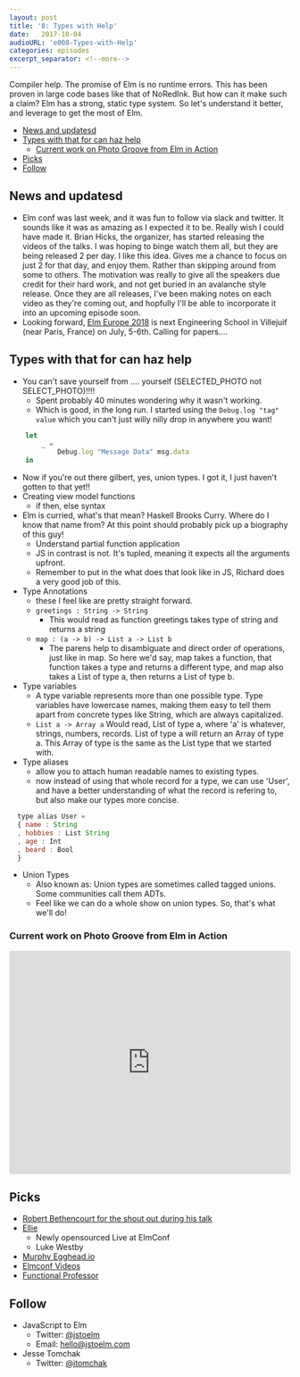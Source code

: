 ```yaml
---
layout: post
title: '8: Types with Help'
date:   2017-10-04
audioURL: 'e008-Types-with-Help'
categories: episodes
excerpt_separator: <!--more-->
---
```

Compiler help. The promise of Elm is no runtime errors. This has been proven in large code bases like that of NoRedInk. But how can it make such a claim? Elm has a strong, static type system. So let's understand it better, and leverage to get the most of Elm. 
<!--more-->
<!-- TOC -->

- [News and updatesd](#news-and-updatesd)
- [Types with that for can haz help](#types-with-that-for-can-haz-help)
  - [Current work on Photo Groove from Elm in Action](#current-work-on-photo-groove-from-elm-in-action)
- [Picks](#picks)
- [Follow](#follow)

<!-- /TOC -->


## News and updatesd
* Elm conf was last week, and it was fun to follow via slack and twitter. It sounds like it was as amazing as I expected it to be. Really wish I could have made it. Brian Hicks, the organizer, has started releasing the videos of the talks. I was hoping to binge watch them all, but they are being released 2 per day. I like this idea. Gives me a chance to focus on just 2 for that day, and enjoy them. Rather than skipping around from some to others. The motivation was really to give all the speakers due credit for their hard work, and not get buried in an avalanche style release. Once they are all releases, I've been making notes on each video as they're coming out, and hopfully I'll be able to incorporate it into an upcoming episode soon.
* Looking forward, [Elm Europe 2018](https://2018.elmeurope.org) is next Engineering School in Villejuif (near Paris, France) on July, 5-6th. Calling for papers.... 


## Types with that for can haz help
* You can't save yourself from .... yourself (SELECTED_PHOTO not SELECT_PHOTO)!!!!
  * Spent probably 40 minutes wondering why it wasn't working.
  * Which is good, in the long run. I started using the ```Debug.log "tag" value``` which you can't just willy nilly drop in anywhere you want!
```js
    let
        _ =
            Debug.log "Message Data" msg.data
    in
```
  * Now if you're out there gilbert, yes, union types. I got it, I just haven't gotten to that yet!!
* Creating view model functions
  * if then, else syntax
* Elm is curried, what's that mean? Haskell Brooks Curry. Where do I know that name from? At this point should probably pick up a     biography of this guy!
  * Understand partial function application
  * JS in contrast is not. It's tupled, meaning it expects all the arguments upfront. 
  * Remember to put in the what does that look like in JS, Richard does a very good job of this. 
* Type Annotations
  * these I feel like are pretty straight forward. 
  * ```greetings : String -> String```
    * This would read as function greetings takes type of string and returns a string
  * ``` map : (a -> b) -> List a -> List b ```
    * The parens help to disambiguate and direct order of operations, just like in map. So here we'd say, map takes a function, that function takes a type and returns a different type, and map also takes a List of type a, then returns a List of type b.
* Type variables
  * A type variable represents more than one possible type. Type variables have lowercase names, making them easy to tell them apart from concrete types like String, which are always capitalized.
  * ```List a -> Array a``` Would read, List of type a, where 'a' is whatever, strings, numbers, records. List of type a will return an Array of type a. This Array of type is the same as the List type that we started with. 
* Type aliases 
  * allow you to attach human readable names to existing types.
  * now instead of using that whole record for a type, we can use 'User', and have a better understanding of what the record is refering to, but also make our types more concise. 

```js
  type alias User =
  { name : String
  , hobbies : List String
  , age : Int
  , beard : Bool
  }
```
* Union Types
  * Also known as: Union types are sometimes called tagged unions. Some communities call them ADTs.
  * Feel like we can do a whole show on union types. So, that's what we'll do!
  
### Current work on Photo Groove from Elm in Action
<iframe src="https://ellie-app.com/embed/5dZZQYynxa1/1" style="width:100%; height:400px; border:0; border-radius: 3px; overflow:hidden;" sandbox="allow-modals allow-forms allow-popups allow-scripts allow-same-origin"></iframe>




## Picks
* [Robert Bethencourt for the shout out during his talk](https://github.com/robbethencourt/elm-rethink-http)
* [Ellie](https://ellie-app.com/new)
  * Newly opensourced Live at ElmConf
  * Luke Westby
* [Murphy Egghead.io](https://egghead.io/lessons/elm-make-an-http-request-in-elm)
* [Elmconf Videos](https://www.youtube.com/watch?v=P3pL85n9_5s&list=PLglJM3BYAMPFTT61A0Axo_8n0s9n9CixA)
* [Functional Professor](https://drboolean.gitbooks.io/mostly-adequate-guide/content/ch4.html)

## Follow
* JavaScript to Elm
  * Twitter: [@jstoelm](https://twitter.com/jstoelm)
  * Email: [hello@jstoelm.com](mailto:hello@jstoelm.com)
* Jesse Tomchak
  * Twitter: [@jtomchak](https://twitter.com/jtomchak)